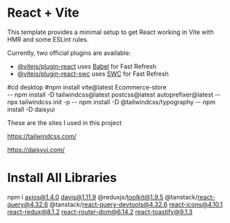 # React + Vite

This template provides a minimal setup to get React working in Vite with HMR and some ESLint rules.

Currently, two official plugins are available:

- [@vitejs/plugin-react](https://github.com/vitejs/vite-plugin-react/blob/main/packages/plugin-react/README.md) uses [Babel](https://babeljs.io/) for Fast Refresh
- [@vitejs/plugin-react-swc](https://github.com/vitejs/vite-plugin-react-swc) uses [SWC](https://swc.rs/) for Fast Refresh


#cd desktop
#npm install vite@latest Ecommerce-store  
-- npm install -D tailwindcss@latest postcss@latest autoprefixer@latest
-- npx tailwindcss init -p
-- npm install -D @tailwindcss/typography
-- npm install -D daisyui


These are the sites I used in this project 

https://tailwindcss.com/

https://daisyui.com/ 

# Install All Libraries 

npm i axios@1.4.0 dayjs@1.11.9 @reduxjs/toolkit@1.9.5 @tanstack/react-query@4.32.6 @tanstack/react-query-devtools@4.32.6 react-icons@4.10.1 react-redux@8.1.2 react-router-dom@6.14.2 react-toastify@9.1.3

